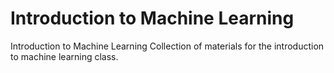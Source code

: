 # Introduction to Machine Learning
Introduction to Machine Learning
Collection of materials for the introduction to machine learning class.

